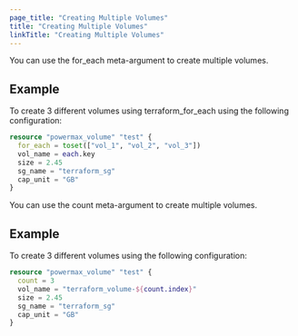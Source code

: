 ```yaml
---
page_title: "Creating Multiple Volumes"
title: "Creating Multiple Volumes"
linkTitle: "Creating Multiple Volumes"
---
```


<!--
Copyright (c) 2023 Dell Inc., or its subsidiaries. All Rights Reserved.

Licensed under the Mozilla Public License Version 2.0 (the "License");
you may not use this file except in compliance with the License.
You may obtain a copy of the License at

    http://mozilla.org/MPL/2.0/


Unless required by applicable law or agreed to in writing, software
distributed under the License is distributed on an "AS IS" BASIS,
WITHOUT WARRANTIES OR CONDITIONS OF ANY KIND, either express or implied.
See the License for the specific language governing permissions and
limitations under the License.
-->

You can use the for_each meta-argument to create multiple volumes.

## Example

To create 3 different volumes using terraform_for_each using the following configuration:

```terraform
resource "powermax_volume" "test" {
  for_each = toset(["vol_1", "vol_2", "vol_3"])
  vol_name = each.key
  size = 2.45
  sg_name = "terraform_sg"
  cap_unit = "GB"
}
```

You can use the count meta-argument to create multiple volumes.

## Example

To create 3 different volumes using the following configuration:

```terraform
resource "powermax_volume" "test" {
  count = 3
  vol_name = "terraform_volume-${count.index}"
  size = 2.45
  sg_name = "terraform_sg"
  cap_unit = "GB"
}